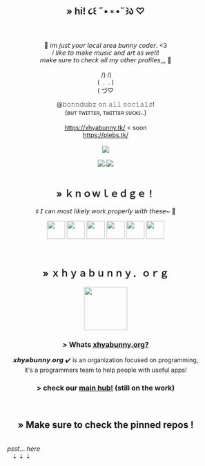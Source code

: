 <h2 align="center"> » hi! ૮꒰ ˶• ༝ •˶꒱ა ♡ </h2>

<div align="center">


<br>🎀 𝘪𝘮 𝘫𝘶𝘴𝘵 𝘺𝘰𝘶𝘳 𝘭𝘰𝘤𝘢𝘭 𝘢𝘳𝘦𝘢 𝘣𝘶𝘯𝘯𝘺 𝘤𝘰𝘥𝘦𝘳. <3
<br>𝘪 𝘭𝘪𝘬𝘦 𝘵𝘰 𝘮𝘢𝘬𝘦 𝘮𝘶𝘴𝘪𝘤 𝘢𝘯𝘥 𝘢𝘳𝘵 𝘢𝘴 𝘸𝘦𝘭𝘭!
<br>𝘮𝘢𝘬𝘦 𝘴𝘶𝘳𝘦 𝘵𝘰 𝘤𝘩𝘦𝘤𝘬 𝘢𝘭𝘭 𝘮𝘺 𝘰𝘵𝘩𝘦𝘳 𝘱𝘳𝘰𝘧𝘪𝘭𝘦𝘴,,, 🧪️
<br>
<br>  ‎  /)‎ /)
<br>(‎ ‎   .‎ ‎‎   .‎ )
<br>( づ♡

  @𝚋𝚘𝚗𝚗𝚍𝚞𝚋𝚣 𝚘𝚗 𝚊𝚕𝚕 𝚜𝚘𝚌𝚒𝚊𝚕𝚜!
<br>(ʙᴜᴛ ᴛᴡɪᴛᴛᴇʀ, ᴛᴡɪᴛᴛᴇʀ ꜱᴜᴄᴋꜱ..)
<br>
<br>https://xhyabunny.tk/ < soon
<br>https://plebs.tk/
<br>
  <br>
  <a href="https://github.com/xhyabunny/xhyaOne_/releases/" target="_blank">
  <img align="center" src="https://github-readme-stats.vercel.app/api/pin/?username=xhyabunny&theme=github_dark&repo=xhyaOne_&layout=compact" />
</a>
</div>

<div align="center">

<a href="https://github.com/xhyabunny?tab=repositories" target="_blank">
  <img align="center" src="https://github-readme-stats.vercel.app/api/top-langs/?username=xhyabunny&theme=cobalt&bg_color=00000000" />
</a>
<a href="https://github.com/xhyabunny?tab=repositories" target="_blank">
  <img align="center" src="https://github-readme-stats.vercel.app/api?username=Xhyabunny&count_private=true&show_icons=true&include_all_commits=true&hide_border=false&count_private=true&theme=cobalt&bg_color=00000000" />
</a>
  
  </div>

<br>
<h2 align="center"> »‎ ｋｎｏｗｌｅｄｇｅ！</h2>
<p align="center">♯ 𝘐 𝘤𝘢𝘯 𝘮𝘰𝘴𝘵 𝘭𝘪𝘬𝘦𝘭𝘺 𝘸𝘰𝘳𝘬 𝘱𝘳𝘰𝘱𝘦𝘳𝘭𝘺 𝘸𝘪𝘵𝘩 𝘵𝘩𝘦𝘴𝘦~ 🧪️</p>
<p align="center">
  <img src='https://user-images.githubusercontent.com/106491722/186936943-12a8bb5d-9bd7-429d-9341-a9ce966c1799.png' height='42px'/>
  <img src='https://user-images.githubusercontent.com/106491722/186936946-2fb5abbb-59e2-4b9c-b53a-bf0846b6539a.png' height='42px'/>
  <img src='https://user-images.githubusercontent.com/106491722/186936958-c86846c4-e3db-4a3b-a901-1264347b7ff2.png' height='42px'/>
  <img src='https://user-images.githubusercontent.com/106491722/186936949-86e5784f-99cf-4c24-9125-a022a895ce92.jpg' height='42px'/>
  <img src='https://user-images.githubusercontent.com/106491722/186936953-6b6cbd7d-f942-4717-a5d7-6db6310f9ed7.png' height='42px'/>
  <img src='https://user-images.githubusercontent.com/106491722/186936955-ae528a6d-91d0-40e0-a995-dcbea8aae11f.png' height='42px'/>
  </p>
<br>
<div align="center">
<h2> » ｘｈｙａｂｕｎｎｙ．ｏｒｇ</h2>
 
<img src='https://xhyabunny.github.io/main/assets/xhya.png' height='100px'/>
  
  <h3>> Whats <a href='https://github.com/xhyabunnyorg' target=”_blank”>xhyabunny.org?</a></h3>
  <p>𝙭𝙝𝙮𝙖𝙗𝙪𝙣𝙣𝙮.𝙤𝙧𝙜 ✔️ is an organization focused on programming, 
  <br>it's a programmers team to help people with useful apps!
<br>
<h3>> check our <a href='https://xhyabunny.github.io/main' target=”_blank">main hub!</a> (still on the work)</h3> 
<br>
<h2> » Make sure to check the pinned repos !</h2>

</div>

<br> ‎ ‎ ‎ ‎ ‎ ‎ ‎𝘱𝘴𝘴𝘵... 𝘩𝘦𝘳𝘦
<br>‎ ‎ ‎ ‎ ‎‎ ‎ ‎ ‎‎ ‎‎ ‎‎⇣ ⇣ ⇣
<br>

